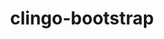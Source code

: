 ---
title: "clingo-bootstrap"
layout: cache
categories: [package, develop]
meta: {"versions": ["5.7.1", "spack"], "compilers": ["gcc@=13.2.0"], "oss": ["ubuntu24.04"], "platforms": ["linux"], "targets": ["x86_64_v3"], "stacks": ["bootstrap-x86_64-linux-gnu", "root"], "num_specs": 96, "num_specs_by_stack": {"bootstrap-x86_64-linux-gnu": 96, "root": 96}}
spec_details: [{"hash": "26p4djgryidka4d4jdvtnpgd4ughkucm", "compiler": "gcc@=13.2.0", "versions": ["5.7.1"], "os": "ubuntu24.04", "platform": "linux", "target": "x86_64_v3", "variants": ["build_system=cmake", "build_type=Release", "~docs", "generator=make", "+ipo", "+optimized", "patches=bc4a52e", "+python", "+static_libstdcpp"], "stacks": ["bootstrap-x86_64-linux-gnu", "root"], "size": "-", "tarball": "https://binaries.spack.io/develop/build_cache/linux-ubuntu24.04-x86_64_v3/gcc-13.2.0/clingo-bootstrap-5.7.1/linux-ubuntu24.04-x86_64_v3-gcc-13.2.0-clingo-bootstrap-5.7.1-26p4djgryidka4d4jdvtnpgd4ughkucm.spack"}, {"hash": "33nn3j56l7jq6l7eu4ffqxaxxw7iiy6u", "compiler": "gcc@=13.2.0", "versions": ["5.7.1"], "os": "ubuntu24.04", "platform": "linux", "target": "x86_64_v3", "variants": ["build_system=cmake", "build_type=Release", "~docs", "generator=make", "+ipo", "+optimized", "patches=bc4a52e", "+python", "+static_libstdcpp"], "stacks": ["bootstrap-x86_64-linux-gnu", "root"], "size": "-", "tarball": "https://binaries.spack.io/develop/build_cache/linux-ubuntu24.04-x86_64_v3/gcc-13.2.0/clingo-bootstrap-5.7.1/linux-ubuntu24.04-x86_64_v3-gcc-13.2.0-clingo-bootstrap-5.7.1-33nn3j56l7jq6l7eu4ffqxaxxw7iiy6u.spack"}, {"hash": "4z6zfidkjmcdagkgbj4g6ppf4lu7c54x", "compiler": "gcc@=13.2.0", "versions": ["5.7.1"], "os": "ubuntu24.04", "platform": "linux", "target": "x86_64_v3", "variants": ["build_system=cmake", "build_type=Release", "~docs", "generator=make", "+ipo", "+optimized", "patches=bc4a52e", "+python", "+static_libstdcpp"], "stacks": ["bootstrap-x86_64-linux-gnu", "root"], "size": "-", "tarball": "https://binaries.spack.io/develop/build_cache/linux-ubuntu24.04-x86_64_v3/gcc-13.2.0/clingo-bootstrap-5.7.1/linux-ubuntu24.04-x86_64_v3-gcc-13.2.0-clingo-bootstrap-5.7.1-4z6zfidkjmcdagkgbj4g6ppf4lu7c54x.spack"}, {"hash": "62uxzwlbg2e4lnfw7ro3kai6ioloso7g", "compiler": "gcc@=13.2.0", "versions": ["5.7.1"], "os": "ubuntu24.04", "platform": "linux", "target": "x86_64_v3", "variants": ["build_system=cmake", "build_type=Release", "~docs", "generator=make", "+ipo", "+optimized", "patches=bc4a52e", "+python", "+static_libstdcpp"], "stacks": ["bootstrap-x86_64-linux-gnu", "root"], "size": "-", "tarball": "https://binaries.spack.io/develop/build_cache/linux-ubuntu24.04-x86_64_v3/gcc-13.2.0/clingo-bootstrap-5.7.1/linux-ubuntu24.04-x86_64_v3-gcc-13.2.0-clingo-bootstrap-5.7.1-62uxzwlbg2e4lnfw7ro3kai6ioloso7g.spack"}, {"hash": "6cxm3bl6psml23ga7q25w2g33gasu5w5", "compiler": "gcc@=13.2.0", "versions": ["5.7.1"], "os": "ubuntu24.04", "platform": "linux", "target": "x86_64_v3", "variants": ["build_system=cmake", "build_type=Release", "~docs", "generator=make", "+ipo", "+optimized", "patches=bc4a52e", "+python", "+static_libstdcpp"], "stacks": ["bootstrap-x86_64-linux-gnu", "root"], "size": "-", "tarball": "https://binaries.spack.io/develop/build_cache/linux-ubuntu24.04-x86_64_v3/gcc-13.2.0/clingo-bootstrap-5.7.1/linux-ubuntu24.04-x86_64_v3-gcc-13.2.0-clingo-bootstrap-5.7.1-6cxm3bl6psml23ga7q25w2g33gasu5w5.spack"}, {"hash": "6v3sg3wopia5fsbrjp52utvegtqdwnsr", "compiler": "gcc@=13.2.0", "versions": ["5.7.1"], "os": "ubuntu24.04", "platform": "linux", "target": "x86_64_v3", "variants": ["build_system=cmake", "build_type=Release", "~docs", "generator=make", "+ipo", "+optimized", "patches=bc4a52e", "+python", "+static_libstdcpp"], "stacks": ["bootstrap-x86_64-linux-gnu", "root"], "size": "-", "tarball": "https://binaries.spack.io/develop/build_cache/linux-ubuntu24.04-x86_64_v3/gcc-13.2.0/clingo-bootstrap-5.7.1/linux-ubuntu24.04-x86_64_v3-gcc-13.2.0-clingo-bootstrap-5.7.1-6v3sg3wopia5fsbrjp52utvegtqdwnsr.spack"}, {"hash": "am4wbmuk4b3vlkqp6uqwqpkgsiiiqlc5", "compiler": "gcc@=13.2.0", "versions": ["5.7.1"], "os": "ubuntu24.04", "platform": "linux", "target": "x86_64_v3", "variants": ["build_system=cmake", "build_type=Release", "~docs", "generator=make", "+ipo", "+optimized", "patches=bc4a52e", "+python", "+static_libstdcpp"], "stacks": ["bootstrap-x86_64-linux-gnu", "root"], "size": "-", "tarball": "https://binaries.spack.io/develop/build_cache/linux-ubuntu24.04-x86_64_v3/gcc-13.2.0/clingo-bootstrap-5.7.1/linux-ubuntu24.04-x86_64_v3-gcc-13.2.0-clingo-bootstrap-5.7.1-am4wbmuk4b3vlkqp6uqwqpkgsiiiqlc5.spack"}, {"hash": "anpp2injwwuvnw364qyt6odrk66iwvec", "compiler": "gcc@=13.2.0", "versions": ["5.7.1"], "os": "ubuntu24.04", "platform": "linux", "target": "x86_64_v3", "variants": ["build_system=cmake", "build_type=Release", "~docs", "generator=make", "+ipo", "+optimized", "patches=bc4a52e", "+python", "+static_libstdcpp"], "stacks": ["bootstrap-x86_64-linux-gnu", "root"], "size": "-", "tarball": "https://binaries.spack.io/develop/build_cache/linux-ubuntu24.04-x86_64_v3/gcc-13.2.0/clingo-bootstrap-5.7.1/linux-ubuntu24.04-x86_64_v3-gcc-13.2.0-clingo-bootstrap-5.7.1-anpp2injwwuvnw364qyt6odrk66iwvec.spack"}, {"hash": "cpdfsrkuy2ecjdzsxbcmq6jzc4xpq2yt", "compiler": "gcc@=13.2.0", "versions": ["5.7.1"], "os": "ubuntu24.04", "platform": "linux", "target": "x86_64_v3", "variants": ["build_system=cmake", "build_type=Release", "~docs", "generator=make", "+ipo", "+optimized", "patches=bc4a52e", "+python", "+static_libstdcpp"], "stacks": ["bootstrap-x86_64-linux-gnu", "root"], "size": "-", "tarball": "https://binaries.spack.io/develop/build_cache/linux-ubuntu24.04-x86_64_v3/gcc-13.2.0/clingo-bootstrap-5.7.1/linux-ubuntu24.04-x86_64_v3-gcc-13.2.0-clingo-bootstrap-5.7.1-cpdfsrkuy2ecjdzsxbcmq6jzc4xpq2yt.spack"}, {"hash": "cq7wcf3ywyocbrjtxutleojm4klaisx3", "compiler": "gcc@=13.2.0", "versions": ["5.7.1"], "os": "ubuntu24.04", "platform": "linux", "target": "x86_64_v3", "variants": ["build_system=cmake", "build_type=Release", "~docs", "generator=make", "+ipo", "+optimized", "patches=bc4a52e", "+python", "+static_libstdcpp"], "stacks": ["bootstrap-x86_64-linux-gnu", "root"], "size": "-", "tarball": "https://binaries.spack.io/develop/build_cache/linux-ubuntu24.04-x86_64_v3/gcc-13.2.0/clingo-bootstrap-5.7.1/linux-ubuntu24.04-x86_64_v3-gcc-13.2.0-clingo-bootstrap-5.7.1-cq7wcf3ywyocbrjtxutleojm4klaisx3.spack"}, {"hash": "d5c5yfvn22r5xhx56k62dfr5hpon2ucs", "compiler": "gcc@=13.2.0", "versions": ["5.7.1"], "os": "ubuntu24.04", "platform": "linux", "target": "x86_64_v3", "variants": ["build_system=cmake", "build_type=Release", "~docs", "generator=make", "+ipo", "+optimized", "patches=bc4a52e", "+python", "+static_libstdcpp"], "stacks": ["bootstrap-x86_64-linux-gnu", "root"], "size": "-", "tarball": "https://binaries.spack.io/develop/build_cache/linux-ubuntu24.04-x86_64_v3/gcc-13.2.0/clingo-bootstrap-5.7.1/linux-ubuntu24.04-x86_64_v3-gcc-13.2.0-clingo-bootstrap-5.7.1-d5c5yfvn22r5xhx56k62dfr5hpon2ucs.spack"}, {"hash": "d6q4pjf4pzcd7oq56a6a7cthjnjul7s6", "compiler": "gcc@=13.2.0", "versions": ["5.7.1"], "os": "ubuntu24.04", "platform": "linux", "target": "x86_64_v3", "variants": ["build_system=cmake", "build_type=Release", "~docs", "generator=make", "+ipo", "+optimized", "patches=bc4a52e", "+python", "+static_libstdcpp"], "stacks": ["bootstrap-x86_64-linux-gnu", "root"], "size": "-", "tarball": "https://binaries.spack.io/develop/build_cache/linux-ubuntu24.04-x86_64_v3/gcc-13.2.0/clingo-bootstrap-5.7.1/linux-ubuntu24.04-x86_64_v3-gcc-13.2.0-clingo-bootstrap-5.7.1-d6q4pjf4pzcd7oq56a6a7cthjnjul7s6.spack"}, {"hash": "dnzt6ztsebwmwwfu6gt46k5ofybtl75d", "compiler": "gcc@=13.2.0", "versions": ["5.7.1"], "os": "ubuntu24.04", "platform": "linux", "target": "x86_64_v3", "variants": ["build_system=cmake", "build_type=Release", "~docs", "generator=make", "+ipo", "+optimized", "patches=bc4a52e", "+python", "+static_libstdcpp"], "stacks": ["bootstrap-x86_64-linux-gnu", "root"], "size": "-", "tarball": "https://binaries.spack.io/develop/build_cache/linux-ubuntu24.04-x86_64_v3/gcc-13.2.0/clingo-bootstrap-5.7.1/linux-ubuntu24.04-x86_64_v3-gcc-13.2.0-clingo-bootstrap-5.7.1-dnzt6ztsebwmwwfu6gt46k5ofybtl75d.spack"}, {"hash": "duxsniz73lqma3rkcemlh7m4vactqicb", "compiler": "gcc@=13.2.0", "versions": ["5.7.1"], "os": "ubuntu24.04", "platform": "linux", "target": "x86_64_v3", "variants": ["build_system=cmake", "build_type=Release", "~docs", "generator=make", "+ipo", "+optimized", "patches=bc4a52e", "+python", "+static_libstdcpp"], "stacks": ["bootstrap-x86_64-linux-gnu", "root"], "size": "-", "tarball": "https://binaries.spack.io/develop/build_cache/linux-ubuntu24.04-x86_64_v3/gcc-13.2.0/clingo-bootstrap-5.7.1/linux-ubuntu24.04-x86_64_v3-gcc-13.2.0-clingo-bootstrap-5.7.1-duxsniz73lqma3rkcemlh7m4vactqicb.spack"}, {"hash": "eih67bgkcdz6pqwo7w2dob2j37pvwacr", "compiler": "gcc@=13.2.0", "versions": ["5.7.1"], "os": "ubuntu24.04", "platform": "linux", "target": "x86_64_v3", "variants": ["build_system=cmake", "build_type=Release", "~docs", "generator=make", "+ipo", "+optimized", "patches=bc4a52e", "+python", "+static_libstdcpp"], "stacks": ["bootstrap-x86_64-linux-gnu", "root"], "size": "-", "tarball": "https://binaries.spack.io/develop/build_cache/linux-ubuntu24.04-x86_64_v3/gcc-13.2.0/clingo-bootstrap-5.7.1/linux-ubuntu24.04-x86_64_v3-gcc-13.2.0-clingo-bootstrap-5.7.1-eih67bgkcdz6pqwo7w2dob2j37pvwacr.spack"}, {"hash": "emjb5vhfh2thgivyni6hkt3cfmv7me2z", "compiler": "gcc@=13.2.0", "versions": ["5.7.1"], "os": "ubuntu24.04", "platform": "linux", "target": "x86_64_v3", "variants": ["build_system=cmake", "build_type=Release", "~docs", "generator=make", "+ipo", "+optimized", "patches=bc4a52e", "+python", "+static_libstdcpp"], "stacks": ["bootstrap-x86_64-linux-gnu", "root"], "size": "-", "tarball": "https://binaries.spack.io/develop/build_cache/linux-ubuntu24.04-x86_64_v3/gcc-13.2.0/clingo-bootstrap-5.7.1/linux-ubuntu24.04-x86_64_v3-gcc-13.2.0-clingo-bootstrap-5.7.1-emjb5vhfh2thgivyni6hkt3cfmv7me2z.spack"}, {"hash": "erq7cwzphacgevbcufttkszdef2unquh", "compiler": "gcc@=13.2.0", "versions": ["5.7.1"], "os": "ubuntu24.04", "platform": "linux", "target": "x86_64_v3", "variants": ["build_system=cmake", "build_type=Release", "~docs", "generator=make", "+ipo", "+optimized", "patches=bc4a52e", "+python", "+static_libstdcpp"], "stacks": ["bootstrap-x86_64-linux-gnu", "root"], "size": "-", "tarball": "https://binaries.spack.io/develop/build_cache/linux-ubuntu24.04-x86_64_v3/gcc-13.2.0/clingo-bootstrap-5.7.1/linux-ubuntu24.04-x86_64_v3-gcc-13.2.0-clingo-bootstrap-5.7.1-erq7cwzphacgevbcufttkszdef2unquh.spack"}, {"hash": "ezvznpsaj7j5c5exb3ndte3iikmsd4en", "compiler": "gcc@=13.2.0", "versions": ["5.7.1"], "os": "ubuntu24.04", "platform": "linux", "target": "x86_64_v3", "variants": ["build_system=cmake", "build_type=Release", "~docs", "generator=make", "+ipo", "+optimized", "patches=bc4a52e", "+python", "+static_libstdcpp"], "stacks": ["bootstrap-x86_64-linux-gnu", "root"], "size": "-", "tarball": "https://binaries.spack.io/develop/build_cache/linux-ubuntu24.04-x86_64_v3/gcc-13.2.0/clingo-bootstrap-5.7.1/linux-ubuntu24.04-x86_64_v3-gcc-13.2.0-clingo-bootstrap-5.7.1-ezvznpsaj7j5c5exb3ndte3iikmsd4en.spack"}, {"hash": "ftcuix3cp2e3dsghtdsor2xmexfpvf4g", "compiler": "gcc@=13.2.0", "versions": ["5.7.1"], "os": "ubuntu24.04", "platform": "linux", "target": "x86_64_v3", "variants": ["build_system=cmake", "build_type=Release", "~docs", "generator=make", "+ipo", "+optimized", "patches=bc4a52e", "+python", "+static_libstdcpp"], "stacks": ["bootstrap-x86_64-linux-gnu", "root"], "size": "-", "tarball": "https://binaries.spack.io/develop/build_cache/linux-ubuntu24.04-x86_64_v3/gcc-13.2.0/clingo-bootstrap-5.7.1/linux-ubuntu24.04-x86_64_v3-gcc-13.2.0-clingo-bootstrap-5.7.1-ftcuix3cp2e3dsghtdsor2xmexfpvf4g.spack"}, {"hash": "gpywkmrhcm42um6xd5qrueuupwhfdi3b", "compiler": "gcc@=13.2.0", "versions": ["5.7.1"], "os": "ubuntu24.04", "platform": "linux", "target": "x86_64_v3", "variants": ["build_system=cmake", "build_type=Release", "~docs", "generator=make", "+ipo", "+optimized", "patches=bc4a52e", "+python", "+static_libstdcpp"], "stacks": ["bootstrap-x86_64-linux-gnu", "root"], "size": "-", "tarball": "https://binaries.spack.io/develop/build_cache/linux-ubuntu24.04-x86_64_v3/gcc-13.2.0/clingo-bootstrap-5.7.1/linux-ubuntu24.04-x86_64_v3-gcc-13.2.0-clingo-bootstrap-5.7.1-gpywkmrhcm42um6xd5qrueuupwhfdi3b.spack"}, {"hash": "gryiebmo5zgf4dx2txbscztps2kqxa2p", "compiler": "gcc@=13.2.0", "versions": ["5.7.1"], "os": "ubuntu24.04", "platform": "linux", "target": "x86_64_v3", "variants": ["build_system=cmake", "build_type=Release", "~docs", "generator=make", "+ipo", "+optimized", "patches=bc4a52e", "+python", "+static_libstdcpp"], "stacks": ["bootstrap-x86_64-linux-gnu", "root"], "size": "-", "tarball": "https://binaries.spack.io/develop/build_cache/linux-ubuntu24.04-x86_64_v3/gcc-13.2.0/clingo-bootstrap-5.7.1/linux-ubuntu24.04-x86_64_v3-gcc-13.2.0-clingo-bootstrap-5.7.1-gryiebmo5zgf4dx2txbscztps2kqxa2p.spack"}, {"hash": "hdkfotcih7jj3wyqvf34a5sm6that5yf", "compiler": "gcc@=13.2.0", "versions": ["5.7.1"], "os": "ubuntu24.04", "platform": "linux", "target": "x86_64_v3", "variants": ["build_system=cmake", "build_type=Release", "~docs", "generator=make", "+ipo", "+optimized", "patches=bc4a52e", "+python", "+static_libstdcpp"], "stacks": ["bootstrap-x86_64-linux-gnu", "root"], "size": "-", "tarball": "https://binaries.spack.io/develop/build_cache/linux-ubuntu24.04-x86_64_v3/gcc-13.2.0/clingo-bootstrap-5.7.1/linux-ubuntu24.04-x86_64_v3-gcc-13.2.0-clingo-bootstrap-5.7.1-hdkfotcih7jj3wyqvf34a5sm6that5yf.spack"}, {"hash": "hjjehnndliy4gmujdztgshpyjv4chutb", "compiler": "gcc@=13.2.0", "versions": ["5.7.1"], "os": "ubuntu24.04", "platform": "linux", "target": "x86_64_v3", "variants": ["build_system=cmake", "build_type=Release", "~docs", "generator=make", "+ipo", "+optimized", "patches=bc4a52e", "+python", "+static_libstdcpp"], "stacks": ["bootstrap-x86_64-linux-gnu", "root"], "size": "-", "tarball": "https://binaries.spack.io/develop/build_cache/linux-ubuntu24.04-x86_64_v3/gcc-13.2.0/clingo-bootstrap-5.7.1/linux-ubuntu24.04-x86_64_v3-gcc-13.2.0-clingo-bootstrap-5.7.1-hjjehnndliy4gmujdztgshpyjv4chutb.spack"}, {"hash": "hsn766yz4a2vcgi2mvzviyhly7d4wr3w", "compiler": "gcc@=13.2.0", "versions": ["5.7.1"], "os": "ubuntu24.04", "platform": "linux", "target": "x86_64_v3", "variants": ["build_system=cmake", "build_type=Release", "~docs", "generator=make", "+ipo", "+optimized", "patches=bc4a52e", "+python", "+static_libstdcpp"], "stacks": ["bootstrap-x86_64-linux-gnu", "root"], "size": "-", "tarball": "https://binaries.spack.io/develop/build_cache/linux-ubuntu24.04-x86_64_v3/gcc-13.2.0/clingo-bootstrap-5.7.1/linux-ubuntu24.04-x86_64_v3-gcc-13.2.0-clingo-bootstrap-5.7.1-hsn766yz4a2vcgi2mvzviyhly7d4wr3w.spack"}, {"hash": "icu27sk5ygiq5va7lahlwrzxtro4utqg", "compiler": "gcc@=13.2.0", "versions": ["5.7.1"], "os": "ubuntu24.04", "platform": "linux", "target": "x86_64_v3", "variants": ["build_system=cmake", "build_type=Release", "~docs", "generator=make", "+ipo", "+optimized", "patches=bc4a52e", "+python", "+static_libstdcpp"], "stacks": ["bootstrap-x86_64-linux-gnu", "root"], "size": "-", "tarball": "https://binaries.spack.io/develop/build_cache/linux-ubuntu24.04-x86_64_v3/gcc-13.2.0/clingo-bootstrap-5.7.1/linux-ubuntu24.04-x86_64_v3-gcc-13.2.0-clingo-bootstrap-5.7.1-icu27sk5ygiq5va7lahlwrzxtro4utqg.spack"}, {"hash": "kpz4sfmxqzv4xhf2bsr3xptz76jzwkgt", "compiler": "gcc@=13.2.0", "versions": ["5.7.1"], "os": "ubuntu24.04", "platform": "linux", "target": "x86_64_v3", "variants": ["build_system=cmake", "build_type=Release", "~docs", "generator=make", "+ipo", "+optimized", "patches=bc4a52e", "+python", "+static_libstdcpp"], "stacks": ["bootstrap-x86_64-linux-gnu", "root"], "size": "-", "tarball": "https://binaries.spack.io/develop/build_cache/linux-ubuntu24.04-x86_64_v3/gcc-13.2.0/clingo-bootstrap-5.7.1/linux-ubuntu24.04-x86_64_v3-gcc-13.2.0-clingo-bootstrap-5.7.1-kpz4sfmxqzv4xhf2bsr3xptz76jzwkgt.spack"}, {"hash": "lfb76qbr4kjx2xgmdlqxllaulfwntu77", "compiler": "gcc@=13.2.0", "versions": ["5.7.1"], "os": "ubuntu24.04", "platform": "linux", "target": "x86_64_v3", "variants": ["build_system=cmake", "build_type=Release", "~docs", "generator=make", "+ipo", "+optimized", "patches=bc4a52e", "+python", "+static_libstdcpp"], "stacks": ["bootstrap-x86_64-linux-gnu", "root"], "size": "-", "tarball": "https://binaries.spack.io/develop/build_cache/linux-ubuntu24.04-x86_64_v3/gcc-13.2.0/clingo-bootstrap-5.7.1/linux-ubuntu24.04-x86_64_v3-gcc-13.2.0-clingo-bootstrap-5.7.1-lfb76qbr4kjx2xgmdlqxllaulfwntu77.spack"}, {"hash": "lw6yhtm2am7vb72rdpk7m3qtn7dwnxtg", "compiler": "gcc@=13.2.0", "versions": ["5.7.1"], "os": "ubuntu24.04", "platform": "linux", "target": "x86_64_v3", "variants": ["build_system=cmake", "build_type=Release", "~docs", "generator=make", "+ipo", "+optimized", "patches=bc4a52e", "+python", "+static_libstdcpp"], "stacks": ["bootstrap-x86_64-linux-gnu", "root"], "size": "-", "tarball": "https://binaries.spack.io/develop/build_cache/linux-ubuntu24.04-x86_64_v3/gcc-13.2.0/clingo-bootstrap-5.7.1/linux-ubuntu24.04-x86_64_v3-gcc-13.2.0-clingo-bootstrap-5.7.1-lw6yhtm2am7vb72rdpk7m3qtn7dwnxtg.spack"}, {"hash": "m5hao4oe6ivgunldnn5io5csfifp5kai", "compiler": "gcc@=13.2.0", "versions": ["5.7.1"], "os": "ubuntu24.04", "platform": "linux", "target": "x86_64_v3", "variants": ["build_system=cmake", "build_type=Release", "~docs", "generator=make", "+ipo", "+optimized", "patches=bc4a52e", "+python", "+static_libstdcpp"], "stacks": ["bootstrap-x86_64-linux-gnu", "root"], "size": "-", "tarball": "https://binaries.spack.io/develop/build_cache/linux-ubuntu24.04-x86_64_v3/gcc-13.2.0/clingo-bootstrap-5.7.1/linux-ubuntu24.04-x86_64_v3-gcc-13.2.0-clingo-bootstrap-5.7.1-m5hao4oe6ivgunldnn5io5csfifp5kai.spack"}, {"hash": "mnj3qh23535zqlp5tm6lym3cuxe5kzxz", "compiler": "gcc@=13.2.0", "versions": ["5.7.1"], "os": "ubuntu24.04", "platform": "linux", "target": "x86_64_v3", "variants": ["build_system=cmake", "build_type=Release", "~docs", "generator=make", "+ipo", "+optimized", "patches=bc4a52e", "+python", "+static_libstdcpp"], "stacks": ["bootstrap-x86_64-linux-gnu", "root"], "size": "-", "tarball": "https://binaries.spack.io/develop/build_cache/linux-ubuntu24.04-x86_64_v3/gcc-13.2.0/clingo-bootstrap-5.7.1/linux-ubuntu24.04-x86_64_v3-gcc-13.2.0-clingo-bootstrap-5.7.1-mnj3qh23535zqlp5tm6lym3cuxe5kzxz.spack"}, {"hash": "ndythxctnmo7rhz2divl3l7qgrdd7k7f", "compiler": "gcc@=13.2.0", "versions": ["5.7.1"], "os": "ubuntu24.04", "platform": "linux", "target": "x86_64_v3", "variants": ["build_system=cmake", "build_type=Release", "~docs", "generator=make", "+ipo", "+optimized", "patches=bc4a52e", "+python", "+static_libstdcpp"], "stacks": ["bootstrap-x86_64-linux-gnu", "root"], "size": "-", "tarball": "https://binaries.spack.io/develop/build_cache/linux-ubuntu24.04-x86_64_v3/gcc-13.2.0/clingo-bootstrap-5.7.1/linux-ubuntu24.04-x86_64_v3-gcc-13.2.0-clingo-bootstrap-5.7.1-ndythxctnmo7rhz2divl3l7qgrdd7k7f.spack"}, {"hash": "nw7vlhcvbayge7w3l2eiiw2rkx7hsso7", "compiler": "gcc@=13.2.0", "versions": ["5.7.1"], "os": "ubuntu24.04", "platform": "linux", "target": "x86_64_v3", "variants": ["build_system=cmake", "build_type=Release", "~docs", "generator=make", "+ipo", "+optimized", "patches=bc4a52e", "+python", "+static_libstdcpp"], "stacks": ["bootstrap-x86_64-linux-gnu", "root"], "size": "-", "tarball": "https://binaries.spack.io/develop/build_cache/linux-ubuntu24.04-x86_64_v3/gcc-13.2.0/clingo-bootstrap-5.7.1/linux-ubuntu24.04-x86_64_v3-gcc-13.2.0-clingo-bootstrap-5.7.1-nw7vlhcvbayge7w3l2eiiw2rkx7hsso7.spack"}, {"hash": "qyurfnyqgvs76gt7fh5gathed4cq4kks", "compiler": "gcc@=13.2.0", "versions": ["5.7.1"], "os": "ubuntu24.04", "platform": "linux", "target": "x86_64_v3", "variants": ["build_system=cmake", "build_type=Release", "~docs", "generator=make", "+ipo", "+optimized", "patches=bc4a52e", "+python", "+static_libstdcpp"], "stacks": ["bootstrap-x86_64-linux-gnu", "root"], "size": "-", "tarball": "https://binaries.spack.io/develop/build_cache/linux-ubuntu24.04-x86_64_v3/gcc-13.2.0/clingo-bootstrap-5.7.1/linux-ubuntu24.04-x86_64_v3-gcc-13.2.0-clingo-bootstrap-5.7.1-qyurfnyqgvs76gt7fh5gathed4cq4kks.spack"}, {"hash": "rgkcx4h5qhjfjpzl5khnbd7w2szkbhz5", "compiler": "gcc@=13.2.0", "versions": ["5.7.1"], "os": "ubuntu24.04", "platform": "linux", "target": "x86_64_v3", "variants": ["build_system=cmake", "build_type=Release", "~docs", "generator=make", "+ipo", "+optimized", "patches=bc4a52e", "+python", "+static_libstdcpp"], "stacks": ["bootstrap-x86_64-linux-gnu", "root"], "size": "-", "tarball": "https://binaries.spack.io/develop/build_cache/linux-ubuntu24.04-x86_64_v3/gcc-13.2.0/clingo-bootstrap-5.7.1/linux-ubuntu24.04-x86_64_v3-gcc-13.2.0-clingo-bootstrap-5.7.1-rgkcx4h5qhjfjpzl5khnbd7w2szkbhz5.spack"}, {"hash": "richdrnmpjbksi4g3aljojxldvrxooei", "compiler": "gcc@=13.2.0", "versions": ["5.7.1"], "os": "ubuntu24.04", "platform": "linux", "target": "x86_64_v3", "variants": ["build_system=cmake", "build_type=Release", "~docs", "generator=make", "+ipo", "+optimized", "patches=bc4a52e", "+python", "+static_libstdcpp"], "stacks": ["bootstrap-x86_64-linux-gnu", "root"], "size": "-", "tarball": "https://binaries.spack.io/develop/build_cache/linux-ubuntu24.04-x86_64_v3/gcc-13.2.0/clingo-bootstrap-5.7.1/linux-ubuntu24.04-x86_64_v3-gcc-13.2.0-clingo-bootstrap-5.7.1-richdrnmpjbksi4g3aljojxldvrxooei.spack"}, {"hash": "ro5h4f3mltvx4da6fzegpfhsszsgnaeo", "compiler": "gcc@=13.2.0", "versions": ["5.7.1"], "os": "ubuntu24.04", "platform": "linux", "target": "x86_64_v3", "variants": ["build_system=cmake", "build_type=Release", "~docs", "generator=make", "+ipo", "+optimized", "patches=bc4a52e", "+python", "+static_libstdcpp"], "stacks": ["bootstrap-x86_64-linux-gnu", "root"], "size": "-", "tarball": "https://binaries.spack.io/develop/build_cache/linux-ubuntu24.04-x86_64_v3/gcc-13.2.0/clingo-bootstrap-5.7.1/linux-ubuntu24.04-x86_64_v3-gcc-13.2.0-clingo-bootstrap-5.7.1-ro5h4f3mltvx4da6fzegpfhsszsgnaeo.spack"}, {"hash": "roxhoarw2szzmmr2264knxldx6ecrthx", "compiler": "gcc@=13.2.0", "versions": ["5.7.1"], "os": "ubuntu24.04", "platform": "linux", "target": "x86_64_v3", "variants": ["build_system=cmake", "build_type=Release", "~docs", "generator=make", "+ipo", "+optimized", "patches=bc4a52e", "+python", "+static_libstdcpp"], "stacks": ["bootstrap-x86_64-linux-gnu", "root"], "size": "-", "tarball": "https://binaries.spack.io/develop/build_cache/linux-ubuntu24.04-x86_64_v3/gcc-13.2.0/clingo-bootstrap-5.7.1/linux-ubuntu24.04-x86_64_v3-gcc-13.2.0-clingo-bootstrap-5.7.1-roxhoarw2szzmmr2264knxldx6ecrthx.spack"}, {"hash": "t3iuouz3fdc32ubcezp3gb773ffc3thk", "compiler": "gcc@=13.2.0", "versions": ["5.7.1"], "os": "ubuntu24.04", "platform": "linux", "target": "x86_64_v3", "variants": ["build_system=cmake", "build_type=Release", "~docs", "generator=make", "+ipo", "+optimized", "patches=bc4a52e", "+python", "+static_libstdcpp"], "stacks": ["bootstrap-x86_64-linux-gnu", "root"], "size": "-", "tarball": "https://binaries.spack.io/develop/build_cache/linux-ubuntu24.04-x86_64_v3/gcc-13.2.0/clingo-bootstrap-5.7.1/linux-ubuntu24.04-x86_64_v3-gcc-13.2.0-clingo-bootstrap-5.7.1-t3iuouz3fdc32ubcezp3gb773ffc3thk.spack"}, {"hash": "thje25zwqeex3jrzjxdmd37dmnypq7rf", "compiler": "gcc@=13.2.0", "versions": ["5.7.1"], "os": "ubuntu24.04", "platform": "linux", "target": "x86_64_v3", "variants": ["build_system=cmake", "build_type=Release", "~docs", "generator=make", "+ipo", "+optimized", "patches=bc4a52e", "+python", "+static_libstdcpp"], "stacks": ["bootstrap-x86_64-linux-gnu", "root"], "size": "-", "tarball": "https://binaries.spack.io/develop/build_cache/linux-ubuntu24.04-x86_64_v3/gcc-13.2.0/clingo-bootstrap-5.7.1/linux-ubuntu24.04-x86_64_v3-gcc-13.2.0-clingo-bootstrap-5.7.1-thje25zwqeex3jrzjxdmd37dmnypq7rf.spack"}, {"hash": "torrprjby3wnadfodylmqgdbzo3nnh2h", "compiler": "gcc@=13.2.0", "versions": ["5.7.1"], "os": "ubuntu24.04", "platform": "linux", "target": "x86_64_v3", "variants": ["build_system=cmake", "build_type=Release", "~docs", "generator=make", "+ipo", "+optimized", "patches=bc4a52e", "+python", "+static_libstdcpp"], "stacks": ["bootstrap-x86_64-linux-gnu", "root"], "size": "-", "tarball": "https://binaries.spack.io/develop/build_cache/linux-ubuntu24.04-x86_64_v3/gcc-13.2.0/clingo-bootstrap-5.7.1/linux-ubuntu24.04-x86_64_v3-gcc-13.2.0-clingo-bootstrap-5.7.1-torrprjby3wnadfodylmqgdbzo3nnh2h.spack"}, {"hash": "uwbhhkqog6wmcclpcfvuseacskadko57", "compiler": "gcc@=13.2.0", "versions": ["5.7.1"], "os": "ubuntu24.04", "platform": "linux", "target": "x86_64_v3", "variants": ["build_system=cmake", "build_type=Release", "~docs", "generator=make", "+ipo", "+optimized", "patches=bc4a52e", "+python", "+static_libstdcpp"], "stacks": ["bootstrap-x86_64-linux-gnu", "root"], "size": "-", "tarball": "https://binaries.spack.io/develop/build_cache/linux-ubuntu24.04-x86_64_v3/gcc-13.2.0/clingo-bootstrap-5.7.1/linux-ubuntu24.04-x86_64_v3-gcc-13.2.0-clingo-bootstrap-5.7.1-uwbhhkqog6wmcclpcfvuseacskadko57.spack"}, {"hash": "uzd222l6mncshzfw6viohhcccsoxmu2a", "compiler": "gcc@=13.2.0", "versions": ["5.7.1"], "os": "ubuntu24.04", "platform": "linux", "target": "x86_64_v3", "variants": ["build_system=cmake", "build_type=Release", "~docs", "generator=make", "+ipo", "+optimized", "patches=bc4a52e", "+python", "+static_libstdcpp"], "stacks": ["bootstrap-x86_64-linux-gnu", "root"], "size": "-", "tarball": "https://binaries.spack.io/develop/build_cache/linux-ubuntu24.04-x86_64_v3/gcc-13.2.0/clingo-bootstrap-5.7.1/linux-ubuntu24.04-x86_64_v3-gcc-13.2.0-clingo-bootstrap-5.7.1-uzd222l6mncshzfw6viohhcccsoxmu2a.spack"}, {"hash": "vqwpekulcu32lf45mu4dxxrqpyudqxff", "compiler": "gcc@=13.2.0", "versions": ["5.7.1"], "os": "ubuntu24.04", "platform": "linux", "target": "x86_64_v3", "variants": ["build_system=cmake", "build_type=Release", "~docs", "generator=make", "+ipo", "+optimized", "patches=bc4a52e", "+python", "+static_libstdcpp"], "stacks": ["bootstrap-x86_64-linux-gnu", "root"], "size": "-", "tarball": "https://binaries.spack.io/develop/build_cache/linux-ubuntu24.04-x86_64_v3/gcc-13.2.0/clingo-bootstrap-5.7.1/linux-ubuntu24.04-x86_64_v3-gcc-13.2.0-clingo-bootstrap-5.7.1-vqwpekulcu32lf45mu4dxxrqpyudqxff.spack"}, {"hash": "wf5cbadkfpn6vo4yyezh6fp6g3s4wbp7", "compiler": "gcc@=13.2.0", "versions": ["5.7.1"], "os": "ubuntu24.04", "platform": "linux", "target": "x86_64_v3", "variants": ["build_system=cmake", "build_type=Release", "~docs", "generator=make", "+ipo", "+optimized", "patches=bc4a52e", "+python", "+static_libstdcpp"], "stacks": ["bootstrap-x86_64-linux-gnu", "root"], "size": "-", "tarball": "https://binaries.spack.io/develop/build_cache/linux-ubuntu24.04-x86_64_v3/gcc-13.2.0/clingo-bootstrap-5.7.1/linux-ubuntu24.04-x86_64_v3-gcc-13.2.0-clingo-bootstrap-5.7.1-wf5cbadkfpn6vo4yyezh6fp6g3s4wbp7.spack"}, {"hash": "xj35mfooiackjwpm3qrxmqywbu6pnmzs", "compiler": "gcc@=13.2.0", "versions": ["5.7.1"], "os": "ubuntu24.04", "platform": "linux", "target": "x86_64_v3", "variants": ["build_system=cmake", "build_type=Release", "~docs", "generator=make", "+ipo", "+optimized", "patches=bc4a52e", "+python", "+static_libstdcpp"], "stacks": ["bootstrap-x86_64-linux-gnu", "root"], "size": "-", "tarball": "https://binaries.spack.io/develop/build_cache/linux-ubuntu24.04-x86_64_v3/gcc-13.2.0/clingo-bootstrap-5.7.1/linux-ubuntu24.04-x86_64_v3-gcc-13.2.0-clingo-bootstrap-5.7.1-xj35mfooiackjwpm3qrxmqywbu6pnmzs.spack"}, {"hash": "xvozlej4kpwnfdlptryoq3t2wvb3yoaz", "compiler": "gcc@=13.2.0", "versions": ["5.7.1"], "os": "ubuntu24.04", "platform": "linux", "target": "x86_64_v3", "variants": ["build_system=cmake", "build_type=Release", "~docs", "generator=make", "+ipo", "+optimized", "patches=bc4a52e", "+python", "+static_libstdcpp"], "stacks": ["bootstrap-x86_64-linux-gnu", "root"], "size": "-", "tarball": "https://binaries.spack.io/develop/build_cache/linux-ubuntu24.04-x86_64_v3/gcc-13.2.0/clingo-bootstrap-5.7.1/linux-ubuntu24.04-x86_64_v3-gcc-13.2.0-clingo-bootstrap-5.7.1-xvozlej4kpwnfdlptryoq3t2wvb3yoaz.spack"}, {"hash": "ykvynd6l74ppeapifzgzblq3qkxretrc", "compiler": "gcc@=13.2.0", "versions": ["5.7.1"], "os": "ubuntu24.04", "platform": "linux", "target": "x86_64_v3", "variants": ["build_system=cmake", "build_type=Release", "~docs", "generator=make", "+ipo", "+optimized", "patches=bc4a52e", "+python", "+static_libstdcpp"], "stacks": ["bootstrap-x86_64-linux-gnu", "root"], "size": "-", "tarball": "https://binaries.spack.io/develop/build_cache/linux-ubuntu24.04-x86_64_v3/gcc-13.2.0/clingo-bootstrap-5.7.1/linux-ubuntu24.04-x86_64_v3-gcc-13.2.0-clingo-bootstrap-5.7.1-ykvynd6l74ppeapifzgzblq3qkxretrc.spack"}, {"hash": "zvllhczuqsxyjom3xwx2tddzh36liowq", "compiler": "gcc@=13.2.0", "versions": ["5.7.1"], "os": "ubuntu24.04", "platform": "linux", "target": "x86_64_v3", "variants": ["build_system=cmake", "build_type=Release", "~docs", "generator=make", "+ipo", "+optimized", "patches=bc4a52e", "+python", "+static_libstdcpp"], "stacks": ["bootstrap-x86_64-linux-gnu", "root"], "size": "-", "tarball": "https://binaries.spack.io/develop/build_cache/linux-ubuntu24.04-x86_64_v3/gcc-13.2.0/clingo-bootstrap-5.7.1/linux-ubuntu24.04-x86_64_v3-gcc-13.2.0-clingo-bootstrap-5.7.1-zvllhczuqsxyjom3xwx2tddzh36liowq.spack"}, {"hash": "2yp3yisgfsrkhjsxxf4nw4t6kjdoqw5n", "compiler": "gcc@=13.2.0", "versions": ["spack"], "os": "ubuntu24.04", "platform": "linux", "target": "x86_64_v3", "variants": ["build_system=cmake", "build_type=Release", "~docs", "generator=make", "+ipo", "+optimized", "patches=bebb819,ec99431", "+python", "+static_libstdcpp"], "stacks": ["bootstrap-x86_64-linux-gnu", "root"], "size": "-", "tarball": "https://binaries.spack.io/develop/build_cache/linux-ubuntu24.04-x86_64_v3/gcc-13.2.0/clingo-bootstrap-spack/linux-ubuntu24.04-x86_64_v3-gcc-13.2.0-clingo-bootstrap-spack-2yp3yisgfsrkhjsxxf4nw4t6kjdoqw5n.spack"}, {"hash": "33hhvczh64pbvh6l542k3devj6p25ubz", "compiler": "gcc@=13.2.0", "versions": ["spack"], "os": "ubuntu24.04", "platform": "linux", "target": "x86_64_v3", "variants": ["build_system=cmake", "build_type=Release", "~docs", "generator=make", "+ipo", "+optimized", "patches=bebb819,ec99431", "+python", "+static_libstdcpp"], "stacks": ["bootstrap-x86_64-linux-gnu", "root"], "size": "-", "tarball": "https://binaries.spack.io/develop/build_cache/linux-ubuntu24.04-x86_64_v3/gcc-13.2.0/clingo-bootstrap-spack/linux-ubuntu24.04-x86_64_v3-gcc-13.2.0-clingo-bootstrap-spack-33hhvczh64pbvh6l542k3devj6p25ubz.spack"}, {"hash": "3frvrpglfn6xiopeccn76ve5aklbetbi", "compiler": "gcc@=13.2.0", "versions": ["spack"], "os": "ubuntu24.04", "platform": "linux", "target": "x86_64_v3", "variants": ["build_system=cmake", "build_type=Release", "~docs", "generator=make", "+ipo", "+optimized", "patches=bebb819,ec99431", "+python", "+static_libstdcpp"], "stacks": ["bootstrap-x86_64-linux-gnu", "root"], "size": "-", "tarball": "https://binaries.spack.io/develop/build_cache/linux-ubuntu24.04-x86_64_v3/gcc-13.2.0/clingo-bootstrap-spack/linux-ubuntu24.04-x86_64_v3-gcc-13.2.0-clingo-bootstrap-spack-3frvrpglfn6xiopeccn76ve5aklbetbi.spack"}, {"hash": "4ixrgiz4cqjim2pjkgr7aiseyqmmkh4p", "compiler": "gcc@=13.2.0", "versions": ["spack"], "os": "ubuntu24.04", "platform": "linux", "target": "x86_64_v3", "variants": ["build_system=cmake", "build_type=Release", "~docs", "generator=make", "+ipo", "+optimized", "patches=bebb819,ec99431", "+python", "+static_libstdcpp"], "stacks": ["bootstrap-x86_64-linux-gnu", "root"], "size": "-", "tarball": "https://binaries.spack.io/develop/build_cache/linux-ubuntu24.04-x86_64_v3/gcc-13.2.0/clingo-bootstrap-spack/linux-ubuntu24.04-x86_64_v3-gcc-13.2.0-clingo-bootstrap-spack-4ixrgiz4cqjim2pjkgr7aiseyqmmkh4p.spack"}, {"hash": "55baq4eqsu5llqqrdr3un6t76vnlam6f", "compiler": "gcc@=13.2.0", "versions": ["spack"], "os": "ubuntu24.04", "platform": "linux", "target": "x86_64_v3", "variants": ["build_system=cmake", "build_type=Release", "~docs", "generator=make", "+ipo", "+optimized", "patches=bebb819,ec99431", "+python", "+static_libstdcpp"], "stacks": ["bootstrap-x86_64-linux-gnu", "root"], "size": "-", "tarball": "https://binaries.spack.io/develop/build_cache/linux-ubuntu24.04-x86_64_v3/gcc-13.2.0/clingo-bootstrap-spack/linux-ubuntu24.04-x86_64_v3-gcc-13.2.0-clingo-bootstrap-spack-55baq4eqsu5llqqrdr3un6t76vnlam6f.spack"}, {"hash": "5m67dtcpshfo5sdhknvgfh2kqbwl2pai", "compiler": "gcc@=13.2.0", "versions": ["spack"], "os": "ubuntu24.04", "platform": "linux", "target": "x86_64_v3", "variants": ["build_system=cmake", "build_type=Release", "~docs", "generator=make", "+ipo", "+optimized", "patches=bebb819,ec99431", "+python", "+static_libstdcpp"], "stacks": ["bootstrap-x86_64-linux-gnu", "root"], "size": "-", "tarball": "https://binaries.spack.io/develop/build_cache/linux-ubuntu24.04-x86_64_v3/gcc-13.2.0/clingo-bootstrap-spack/linux-ubuntu24.04-x86_64_v3-gcc-13.2.0-clingo-bootstrap-spack-5m67dtcpshfo5sdhknvgfh2kqbwl2pai.spack"}, {"hash": "64b7s7amcqkimiooyha4z4vnkywycfcn", "compiler": "gcc@=13.2.0", "versions": ["spack"], "os": "ubuntu24.04", "platform": "linux", "target": "x86_64_v3", "variants": ["build_system=cmake", "build_type=Release", "~docs", "generator=make", "+ipo", "+optimized", "patches=bebb819,ec99431", "+python", "+static_libstdcpp"], "stacks": ["bootstrap-x86_64-linux-gnu", "root"], "size": "-", "tarball": "https://binaries.spack.io/develop/build_cache/linux-ubuntu24.04-x86_64_v3/gcc-13.2.0/clingo-bootstrap-spack/linux-ubuntu24.04-x86_64_v3-gcc-13.2.0-clingo-bootstrap-spack-64b7s7amcqkimiooyha4z4vnkywycfcn.spack"}, {"hash": "6cor6klwhvck7lrcyayopcixgiluwan3", "compiler": "gcc@=13.2.0", "versions": ["spack"], "os": "ubuntu24.04", "platform": "linux", "target": "x86_64_v3", "variants": ["build_system=cmake", "build_type=Release", "~docs", "generator=make", "+ipo", "+optimized", "patches=bebb819,ec99431", "+python", "+static_libstdcpp"], "stacks": ["bootstrap-x86_64-linux-gnu", "root"], "size": "-", "tarball": "https://binaries.spack.io/develop/build_cache/linux-ubuntu24.04-x86_64_v3/gcc-13.2.0/clingo-bootstrap-spack/linux-ubuntu24.04-x86_64_v3-gcc-13.2.0-clingo-bootstrap-spack-6cor6klwhvck7lrcyayopcixgiluwan3.spack"}, {"hash": "7u2ky42fednpkk25t336u7mgrtm44syh", "compiler": "gcc@=13.2.0", "versions": ["spack"], "os": "ubuntu24.04", "platform": "linux", "target": "x86_64_v3", "variants": ["build_system=cmake", "build_type=Release", "~docs", "generator=make", "+ipo", "+optimized", "patches=bebb819,ec99431", "+python", "+static_libstdcpp"], "stacks": ["bootstrap-x86_64-linux-gnu", "root"], "size": "-", "tarball": "https://binaries.spack.io/develop/build_cache/linux-ubuntu24.04-x86_64_v3/gcc-13.2.0/clingo-bootstrap-spack/linux-ubuntu24.04-x86_64_v3-gcc-13.2.0-clingo-bootstrap-spack-7u2ky42fednpkk25t336u7mgrtm44syh.spack"}, {"hash": "ampyleayaq45ratkqwzfy4zsgocnm3xn", "compiler": "gcc@=13.2.0", "versions": ["spack"], "os": "ubuntu24.04", "platform": "linux", "target": "x86_64_v3", "variants": ["build_system=cmake", "build_type=Release", "~docs", "generator=make", "+ipo", "+optimized", "patches=bebb819,ec99431", "+python", "+static_libstdcpp"], "stacks": ["bootstrap-x86_64-linux-gnu", "root"], "size": "-", "tarball": "https://binaries.spack.io/develop/build_cache/linux-ubuntu24.04-x86_64_v3/gcc-13.2.0/clingo-bootstrap-spack/linux-ubuntu24.04-x86_64_v3-gcc-13.2.0-clingo-bootstrap-spack-ampyleayaq45ratkqwzfy4zsgocnm3xn.spack"}, {"hash": "au767y62qckgfilcg5xbfc3tjgrxn6n2", "compiler": "gcc@=13.2.0", "versions": ["spack"], "os": "ubuntu24.04", "platform": "linux", "target": "x86_64_v3", "variants": ["build_system=cmake", "build_type=Release", "~docs", "generator=make", "+ipo", "+optimized", "patches=bebb819,ec99431", "+python", "+static_libstdcpp"], "stacks": ["bootstrap-x86_64-linux-gnu", "root"], "size": "-", "tarball": "https://binaries.spack.io/develop/build_cache/linux-ubuntu24.04-x86_64_v3/gcc-13.2.0/clingo-bootstrap-spack/linux-ubuntu24.04-x86_64_v3-gcc-13.2.0-clingo-bootstrap-spack-au767y62qckgfilcg5xbfc3tjgrxn6n2.spack"}, {"hash": "bcay7gag6mbhshy3qlcgia3lfmlvug52", "compiler": "gcc@=13.2.0", "versions": ["spack"], "os": "ubuntu24.04", "platform": "linux", "target": "x86_64_v3", "variants": ["build_system=cmake", "build_type=Release", "~docs", "generator=make", "+ipo", "+optimized", "patches=bebb819,ec99431", "+python", "+static_libstdcpp"], "stacks": ["bootstrap-x86_64-linux-gnu", "root"], "size": "-", "tarball": "https://binaries.spack.io/develop/build_cache/linux-ubuntu24.04-x86_64_v3/gcc-13.2.0/clingo-bootstrap-spack/linux-ubuntu24.04-x86_64_v3-gcc-13.2.0-clingo-bootstrap-spack-bcay7gag6mbhshy3qlcgia3lfmlvug52.spack"}, {"hash": "bjs5xcibk7ghcpjmfqzdsbbg4q5rpkjx", "compiler": "gcc@=13.2.0", "versions": ["spack"], "os": "ubuntu24.04", "platform": "linux", "target": "x86_64_v3", "variants": ["build_system=cmake", "build_type=Release", "~docs", "generator=make", "+ipo", "+optimized", "patches=bebb819,ec99431", "+python", "+static_libstdcpp"], "stacks": ["bootstrap-x86_64-linux-gnu", "root"], "size": "-", "tarball": "https://binaries.spack.io/develop/build_cache/linux-ubuntu24.04-x86_64_v3/gcc-13.2.0/clingo-bootstrap-spack/linux-ubuntu24.04-x86_64_v3-gcc-13.2.0-clingo-bootstrap-spack-bjs5xcibk7ghcpjmfqzdsbbg4q5rpkjx.spack"}, {"hash": "c3k66ckz5nuhxkuotyricdprupcqewue", "compiler": "gcc@=13.2.0", "versions": ["spack"], "os": "ubuntu24.04", "platform": "linux", "target": "x86_64_v3", "variants": ["build_system=cmake", "build_type=Release", "~docs", "generator=make", "+ipo", "+optimized", "patches=bebb819,ec99431", "+python", "+static_libstdcpp"], "stacks": ["bootstrap-x86_64-linux-gnu", "root"], "size": "-", "tarball": "https://binaries.spack.io/develop/build_cache/linux-ubuntu24.04-x86_64_v3/gcc-13.2.0/clingo-bootstrap-spack/linux-ubuntu24.04-x86_64_v3-gcc-13.2.0-clingo-bootstrap-spack-c3k66ckz5nuhxkuotyricdprupcqewue.spack"}, {"hash": "ef7dfftcxtmjj5pyo2r42sluclrnfssn", "compiler": "gcc@=13.2.0", "versions": ["spack"], "os": "ubuntu24.04", "platform": "linux", "target": "x86_64_v3", "variants": ["build_system=cmake", "build_type=Release", "~docs", "generator=make", "+ipo", "+optimized", "patches=bebb819,ec99431", "+python", "+static_libstdcpp"], "stacks": ["bootstrap-x86_64-linux-gnu", "root"], "size": "-", "tarball": "https://binaries.spack.io/develop/build_cache/linux-ubuntu24.04-x86_64_v3/gcc-13.2.0/clingo-bootstrap-spack/linux-ubuntu24.04-x86_64_v3-gcc-13.2.0-clingo-bootstrap-spack-ef7dfftcxtmjj5pyo2r42sluclrnfssn.spack"}, {"hash": "evh6hwjw4xyxg5e5vrx6vf6t4ee7ttra", "compiler": "gcc@=13.2.0", "versions": ["spack"], "os": "ubuntu24.04", "platform": "linux", "target": "x86_64_v3", "variants": ["build_system=cmake", "build_type=Release", "~docs", "generator=make", "+ipo", "+optimized", "patches=bebb819,ec99431", "+python", "+static_libstdcpp"], "stacks": ["bootstrap-x86_64-linux-gnu", "root"], "size": "-", "tarball": "https://binaries.spack.io/develop/build_cache/linux-ubuntu24.04-x86_64_v3/gcc-13.2.0/clingo-bootstrap-spack/linux-ubuntu24.04-x86_64_v3-gcc-13.2.0-clingo-bootstrap-spack-evh6hwjw4xyxg5e5vrx6vf6t4ee7ttra.spack"}, {"hash": "ewlc3nwajdi3vit3fbxmge6u526grplw", "compiler": "gcc@=13.2.0", "versions": ["spack"], "os": "ubuntu24.04", "platform": "linux", "target": "x86_64_v3", "variants": ["build_system=cmake", "build_type=Release", "~docs", "generator=make", "+ipo", "+optimized", "patches=bebb819,ec99431", "+python", "+static_libstdcpp"], "stacks": ["bootstrap-x86_64-linux-gnu", "root"], "size": "-", "tarball": "https://binaries.spack.io/develop/build_cache/linux-ubuntu24.04-x86_64_v3/gcc-13.2.0/clingo-bootstrap-spack/linux-ubuntu24.04-x86_64_v3-gcc-13.2.0-clingo-bootstrap-spack-ewlc3nwajdi3vit3fbxmge6u526grplw.spack"}, {"hash": "fbjjsdbm3k44u2rn46cefrfagnru54hr", "compiler": "gcc@=13.2.0", "versions": ["spack"], "os": "ubuntu24.04", "platform": "linux", "target": "x86_64_v3", "variants": ["build_system=cmake", "build_type=Release", "~docs", "generator=make", "+ipo", "+optimized", "patches=bebb819,ec99431", "+python", "+static_libstdcpp"], "stacks": ["bootstrap-x86_64-linux-gnu", "root"], "size": "-", "tarball": "https://binaries.spack.io/develop/build_cache/linux-ubuntu24.04-x86_64_v3/gcc-13.2.0/clingo-bootstrap-spack/linux-ubuntu24.04-x86_64_v3-gcc-13.2.0-clingo-bootstrap-spack-fbjjsdbm3k44u2rn46cefrfagnru54hr.spack"}, {"hash": "flh3zruuk2w5jyqxjgdbrl6udgzbusot", "compiler": "gcc@=13.2.0", "versions": ["spack"], "os": "ubuntu24.04", "platform": "linux", "target": "x86_64_v3", "variants": ["build_system=cmake", "build_type=Release", "~docs", "generator=make", "+ipo", "+optimized", "patches=bebb819,ec99431", "+python", "+static_libstdcpp"], "stacks": ["bootstrap-x86_64-linux-gnu", "root"], "size": "-", "tarball": "https://binaries.spack.io/develop/build_cache/linux-ubuntu24.04-x86_64_v3/gcc-13.2.0/clingo-bootstrap-spack/linux-ubuntu24.04-x86_64_v3-gcc-13.2.0-clingo-bootstrap-spack-flh3zruuk2w5jyqxjgdbrl6udgzbusot.spack"}, {"hash": "iey5im2gdzrpdvd6e44s5jdpi6uar2d2", "compiler": "gcc@=13.2.0", "versions": ["spack"], "os": "ubuntu24.04", "platform": "linux", "target": "x86_64_v3", "variants": ["build_system=cmake", "build_type=Release", "~docs", "generator=make", "+ipo", "+optimized", "patches=bebb819,ec99431", "+python", "+static_libstdcpp"], "stacks": ["bootstrap-x86_64-linux-gnu", "root"], "size": "-", "tarball": "https://binaries.spack.io/develop/build_cache/linux-ubuntu24.04-x86_64_v3/gcc-13.2.0/clingo-bootstrap-spack/linux-ubuntu24.04-x86_64_v3-gcc-13.2.0-clingo-bootstrap-spack-iey5im2gdzrpdvd6e44s5jdpi6uar2d2.spack"}, {"hash": "ivenbxtsten2jlzog3zaj7pbm2bq633q", "compiler": "gcc@=13.2.0", "versions": ["spack"], "os": "ubuntu24.04", "platform": "linux", "target": "x86_64_v3", "variants": ["build_system=cmake", "build_type=Release", "~docs", "generator=make", "+ipo", "+optimized", "patches=bebb819,ec99431", "+python", "+static_libstdcpp"], "stacks": ["bootstrap-x86_64-linux-gnu", "root"], "size": "-", "tarball": "https://binaries.spack.io/develop/build_cache/linux-ubuntu24.04-x86_64_v3/gcc-13.2.0/clingo-bootstrap-spack/linux-ubuntu24.04-x86_64_v3-gcc-13.2.0-clingo-bootstrap-spack-ivenbxtsten2jlzog3zaj7pbm2bq633q.spack"}, {"hash": "jdhgxcjv2qyvgwd7ffc7jh2cgrusaovo", "compiler": "gcc@=13.2.0", "versions": ["spack"], "os": "ubuntu24.04", "platform": "linux", "target": "x86_64_v3", "variants": ["build_system=cmake", "build_type=Release", "~docs", "generator=make", "+ipo", "+optimized", "patches=bebb819,ec99431", "+python", "+static_libstdcpp"], "stacks": ["bootstrap-x86_64-linux-gnu", "root"], "size": "-", "tarball": "https://binaries.spack.io/develop/build_cache/linux-ubuntu24.04-x86_64_v3/gcc-13.2.0/clingo-bootstrap-spack/linux-ubuntu24.04-x86_64_v3-gcc-13.2.0-clingo-bootstrap-spack-jdhgxcjv2qyvgwd7ffc7jh2cgrusaovo.spack"}, {"hash": "jj55pkvvja5hhm2457yle4lbe4l7mqkz", "compiler": "gcc@=13.2.0", "versions": ["spack"], "os": "ubuntu24.04", "platform": "linux", "target": "x86_64_v3", "variants": ["build_system=cmake", "build_type=Release", "~docs", "generator=make", "+ipo", "+optimized", "patches=bebb819,ec99431", "+python", "+static_libstdcpp"], "stacks": ["bootstrap-x86_64-linux-gnu", "root"], "size": "-", "tarball": "https://binaries.spack.io/develop/build_cache/linux-ubuntu24.04-x86_64_v3/gcc-13.2.0/clingo-bootstrap-spack/linux-ubuntu24.04-x86_64_v3-gcc-13.2.0-clingo-bootstrap-spack-jj55pkvvja5hhm2457yle4lbe4l7mqkz.spack"}, {"hash": "ksp7srzordyrjdtmzoslcp4rqizkldhk", "compiler": "gcc@=13.2.0", "versions": ["spack"], "os": "ubuntu24.04", "platform": "linux", "target": "x86_64_v3", "variants": ["build_system=cmake", "build_type=Release", "~docs", "generator=make", "+ipo", "+optimized", "patches=bebb819,ec99431", "+python", "+static_libstdcpp"], "stacks": ["bootstrap-x86_64-linux-gnu", "root"], "size": "-", "tarball": "https://binaries.spack.io/develop/build_cache/linux-ubuntu24.04-x86_64_v3/gcc-13.2.0/clingo-bootstrap-spack/linux-ubuntu24.04-x86_64_v3-gcc-13.2.0-clingo-bootstrap-spack-ksp7srzordyrjdtmzoslcp4rqizkldhk.spack"}, {"hash": "lnzng2szyrcsbhnurhmpif7zss5yaxbz", "compiler": "gcc@=13.2.0", "versions": ["spack"], "os": "ubuntu24.04", "platform": "linux", "target": "x86_64_v3", "variants": ["build_system=cmake", "build_type=Release", "~docs", "generator=make", "+ipo", "+optimized", "patches=bebb819,ec99431", "+python", "+static_libstdcpp"], "stacks": ["bootstrap-x86_64-linux-gnu", "root"], "size": "-", "tarball": "https://binaries.spack.io/develop/build_cache/linux-ubuntu24.04-x86_64_v3/gcc-13.2.0/clingo-bootstrap-spack/linux-ubuntu24.04-x86_64_v3-gcc-13.2.0-clingo-bootstrap-spack-lnzng2szyrcsbhnurhmpif7zss5yaxbz.spack"}, {"hash": "m3gqluwrbj4nghmoqz24oennyg3ef5fu", "compiler": "gcc@=13.2.0", "versions": ["spack"], "os": "ubuntu24.04", "platform": "linux", "target": "x86_64_v3", "variants": ["build_system=cmake", "build_type=Release", "~docs", "generator=make", "+ipo", "+optimized", "patches=bebb819,ec99431", "+python", "+static_libstdcpp"], "stacks": ["bootstrap-x86_64-linux-gnu", "root"], "size": "-", "tarball": "https://binaries.spack.io/develop/build_cache/linux-ubuntu24.04-x86_64_v3/gcc-13.2.0/clingo-bootstrap-spack/linux-ubuntu24.04-x86_64_v3-gcc-13.2.0-clingo-bootstrap-spack-m3gqluwrbj4nghmoqz24oennyg3ef5fu.spack"}, {"hash": "mmii524dvvcx6tu5bkq2slsheuvoriqn", "compiler": "gcc@=13.2.0", "versions": ["spack"], "os": "ubuntu24.04", "platform": "linux", "target": "x86_64_v3", "variants": ["build_system=cmake", "build_type=Release", "~docs", "generator=make", "+ipo", "+optimized", "patches=bebb819,ec99431", "+python", "+static_libstdcpp"], "stacks": ["bootstrap-x86_64-linux-gnu", "root"], "size": "-", "tarball": "https://binaries.spack.io/develop/build_cache/linux-ubuntu24.04-x86_64_v3/gcc-13.2.0/clingo-bootstrap-spack/linux-ubuntu24.04-x86_64_v3-gcc-13.2.0-clingo-bootstrap-spack-mmii524dvvcx6tu5bkq2slsheuvoriqn.spack"}, {"hash": "mwpoq6anptzpjbdjprx5nldpntkpwzeq", "compiler": "gcc@=13.2.0", "versions": ["spack"], "os": "ubuntu24.04", "platform": "linux", "target": "x86_64_v3", "variants": ["build_system=cmake", "build_type=Release", "~docs", "generator=make", "+ipo", "+optimized", "patches=bebb819,ec99431", "+python", "+static_libstdcpp"], "stacks": ["bootstrap-x86_64-linux-gnu", "root"], "size": "-", "tarball": "https://binaries.spack.io/develop/build_cache/linux-ubuntu24.04-x86_64_v3/gcc-13.2.0/clingo-bootstrap-spack/linux-ubuntu24.04-x86_64_v3-gcc-13.2.0-clingo-bootstrap-spack-mwpoq6anptzpjbdjprx5nldpntkpwzeq.spack"}, {"hash": "ng6nttehdntfkx5qdtux44ox7am5y3ww", "compiler": "gcc@=13.2.0", "versions": ["spack"], "os": "ubuntu24.04", "platform": "linux", "target": "x86_64_v3", "variants": ["build_system=cmake", "build_type=Release", "~docs", "generator=make", "+ipo", "+optimized", "patches=bebb819,ec99431", "+python", "+static_libstdcpp"], "stacks": ["bootstrap-x86_64-linux-gnu", "root"], "size": "-", "tarball": "https://binaries.spack.io/develop/build_cache/linux-ubuntu24.04-x86_64_v3/gcc-13.2.0/clingo-bootstrap-spack/linux-ubuntu24.04-x86_64_v3-gcc-13.2.0-clingo-bootstrap-spack-ng6nttehdntfkx5qdtux44ox7am5y3ww.spack"}, {"hash": "nwws2j57wklthl4cpv7xh53sgkjmhzi7", "compiler": "gcc@=13.2.0", "versions": ["spack"], "os": "ubuntu24.04", "platform": "linux", "target": "x86_64_v3", "variants": ["build_system=cmake", "build_type=Release", "~docs", "generator=make", "+ipo", "+optimized", "patches=bebb819,ec99431", "+python", "+static_libstdcpp"], "stacks": ["bootstrap-x86_64-linux-gnu", "root"], "size": "-", "tarball": "https://binaries.spack.io/develop/build_cache/linux-ubuntu24.04-x86_64_v3/gcc-13.2.0/clingo-bootstrap-spack/linux-ubuntu24.04-x86_64_v3-gcc-13.2.0-clingo-bootstrap-spack-nwws2j57wklthl4cpv7xh53sgkjmhzi7.spack"}, {"hash": "ojlor5gcmrdwwwjyngsctocwbznwlugh", "compiler": "gcc@=13.2.0", "versions": ["spack"], "os": "ubuntu24.04", "platform": "linux", "target": "x86_64_v3", "variants": ["build_system=cmake", "build_type=Release", "~docs", "generator=make", "+ipo", "+optimized", "patches=bebb819,ec99431", "+python", "+static_libstdcpp"], "stacks": ["bootstrap-x86_64-linux-gnu", "root"], "size": "-", "tarball": "https://binaries.spack.io/develop/build_cache/linux-ubuntu24.04-x86_64_v3/gcc-13.2.0/clingo-bootstrap-spack/linux-ubuntu24.04-x86_64_v3-gcc-13.2.0-clingo-bootstrap-spack-ojlor5gcmrdwwwjyngsctocwbznwlugh.spack"}, {"hash": "ph3f77lgsy7snyec5nhuvbfpjnlyvtgx", "compiler": "gcc@=13.2.0", "versions": ["spack"], "os": "ubuntu24.04", "platform": "linux", "target": "x86_64_v3", "variants": ["build_system=cmake", "build_type=Release", "~docs", "generator=make", "+ipo", "+optimized", "patches=bebb819,ec99431", "+python", "+static_libstdcpp"], "stacks": ["bootstrap-x86_64-linux-gnu", "root"], "size": "-", "tarball": "https://binaries.spack.io/develop/build_cache/linux-ubuntu24.04-x86_64_v3/gcc-13.2.0/clingo-bootstrap-spack/linux-ubuntu24.04-x86_64_v3-gcc-13.2.0-clingo-bootstrap-spack-ph3f77lgsy7snyec5nhuvbfpjnlyvtgx.spack"}, {"hash": "pzypp4s6nf6baoss2732ak7ezgfm4hzs", "compiler": "gcc@=13.2.0", "versions": ["spack"], "os": "ubuntu24.04", "platform": "linux", "target": "x86_64_v3", "variants": ["build_system=cmake", "build_type=Release", "~docs", "generator=make", "+ipo", "+optimized", "patches=bebb819,ec99431", "+python", "+static_libstdcpp"], "stacks": ["bootstrap-x86_64-linux-gnu", "root"], "size": "-", "tarball": "https://binaries.spack.io/develop/build_cache/linux-ubuntu24.04-x86_64_v3/gcc-13.2.0/clingo-bootstrap-spack/linux-ubuntu24.04-x86_64_v3-gcc-13.2.0-clingo-bootstrap-spack-pzypp4s6nf6baoss2732ak7ezgfm4hzs.spack"}, {"hash": "q6xkqlt5rtlwnst3xnogqjoqyof3w7yh", "compiler": "gcc@=13.2.0", "versions": ["spack"], "os": "ubuntu24.04", "platform": "linux", "target": "x86_64_v3", "variants": ["build_system=cmake", "build_type=Release", "~docs", "generator=make", "+ipo", "+optimized", "patches=bebb819,ec99431", "+python", "+static_libstdcpp"], "stacks": ["bootstrap-x86_64-linux-gnu", "root"], "size": "-", "tarball": "https://binaries.spack.io/develop/build_cache/linux-ubuntu24.04-x86_64_v3/gcc-13.2.0/clingo-bootstrap-spack/linux-ubuntu24.04-x86_64_v3-gcc-13.2.0-clingo-bootstrap-spack-q6xkqlt5rtlwnst3xnogqjoqyof3w7yh.spack"}, {"hash": "qhmtg5paokhyp2fglm347fnq5xrkw5xl", "compiler": "gcc@=13.2.0", "versions": ["spack"], "os": "ubuntu24.04", "platform": "linux", "target": "x86_64_v3", "variants": ["build_system=cmake", "build_type=Release", "~docs", "generator=make", "+ipo", "+optimized", "patches=bebb819,ec99431", "+python", "+static_libstdcpp"], "stacks": ["bootstrap-x86_64-linux-gnu", "root"], "size": "-", "tarball": "https://binaries.spack.io/develop/build_cache/linux-ubuntu24.04-x86_64_v3/gcc-13.2.0/clingo-bootstrap-spack/linux-ubuntu24.04-x86_64_v3-gcc-13.2.0-clingo-bootstrap-spack-qhmtg5paokhyp2fglm347fnq5xrkw5xl.spack"}, {"hash": "qrtb245rnwcnmyrfn3lxczthmztgdqvj", "compiler": "gcc@=13.2.0", "versions": ["spack"], "os": "ubuntu24.04", "platform": "linux", "target": "x86_64_v3", "variants": ["build_system=cmake", "build_type=Release", "~docs", "generator=make", "+ipo", "+optimized", "patches=bebb819,ec99431", "+python", "+static_libstdcpp"], "stacks": ["bootstrap-x86_64-linux-gnu", "root"], "size": "-", "tarball": "https://binaries.spack.io/develop/build_cache/linux-ubuntu24.04-x86_64_v3/gcc-13.2.0/clingo-bootstrap-spack/linux-ubuntu24.04-x86_64_v3-gcc-13.2.0-clingo-bootstrap-spack-qrtb245rnwcnmyrfn3lxczthmztgdqvj.spack"}, {"hash": "quiskhcqk2xemdu367s3pyxkdrqsopcn", "compiler": "gcc@=13.2.0", "versions": ["spack"], "os": "ubuntu24.04", "platform": "linux", "target": "x86_64_v3", "variants": ["build_system=cmake", "build_type=Release", "~docs", "generator=make", "+ipo", "+optimized", "patches=bebb819,ec99431", "+python", "+static_libstdcpp"], "stacks": ["bootstrap-x86_64-linux-gnu", "root"], "size": "-", "tarball": "https://binaries.spack.io/develop/build_cache/linux-ubuntu24.04-x86_64_v3/gcc-13.2.0/clingo-bootstrap-spack/linux-ubuntu24.04-x86_64_v3-gcc-13.2.0-clingo-bootstrap-spack-quiskhcqk2xemdu367s3pyxkdrqsopcn.spack"}, {"hash": "rghtqw6eslwm3dh467y7eeddjacebpgo", "compiler": "gcc@=13.2.0", "versions": ["spack"], "os": "ubuntu24.04", "platform": "linux", "target": "x86_64_v3", "variants": ["build_system=cmake", "build_type=Release", "~docs", "generator=make", "+ipo", "+optimized", "patches=bebb819,ec99431", "+python", "+static_libstdcpp"], "stacks": ["bootstrap-x86_64-linux-gnu", "root"], "size": "-", "tarball": "https://binaries.spack.io/develop/build_cache/linux-ubuntu24.04-x86_64_v3/gcc-13.2.0/clingo-bootstrap-spack/linux-ubuntu24.04-x86_64_v3-gcc-13.2.0-clingo-bootstrap-spack-rghtqw6eslwm3dh467y7eeddjacebpgo.spack"}, {"hash": "rig4se375midij3bsajkinkntogqfuws", "compiler": "gcc@=13.2.0", "versions": ["spack"], "os": "ubuntu24.04", "platform": "linux", "target": "x86_64_v3", "variants": ["build_system=cmake", "build_type=Release", "~docs", "generator=make", "+ipo", "+optimized", "patches=bebb819,ec99431", "+python", "+static_libstdcpp"], "stacks": ["bootstrap-x86_64-linux-gnu", "root"], "size": "-", "tarball": "https://binaries.spack.io/develop/build_cache/linux-ubuntu24.04-x86_64_v3/gcc-13.2.0/clingo-bootstrap-spack/linux-ubuntu24.04-x86_64_v3-gcc-13.2.0-clingo-bootstrap-spack-rig4se375midij3bsajkinkntogqfuws.spack"}, {"hash": "rv5dj7l3oyabn62ibgrvrdxxujqtkdri", "compiler": "gcc@=13.2.0", "versions": ["spack"], "os": "ubuntu24.04", "platform": "linux", "target": "x86_64_v3", "variants": ["build_system=cmake", "build_type=Release", "~docs", "generator=make", "+ipo", "+optimized", "patches=bebb819,ec99431", "+python", "+static_libstdcpp"], "stacks": ["bootstrap-x86_64-linux-gnu", "root"], "size": "-", "tarball": "https://binaries.spack.io/develop/build_cache/linux-ubuntu24.04-x86_64_v3/gcc-13.2.0/clingo-bootstrap-spack/linux-ubuntu24.04-x86_64_v3-gcc-13.2.0-clingo-bootstrap-spack-rv5dj7l3oyabn62ibgrvrdxxujqtkdri.spack"}, {"hash": "sgbmv6mioypto6ch2y45shq6j7wsnzai", "compiler": "gcc@=13.2.0", "versions": ["spack"], "os": "ubuntu24.04", "platform": "linux", "target": "x86_64_v3", "variants": ["build_system=cmake", "build_type=Release", "~docs", "generator=make", "+ipo", "+optimized", "patches=bebb819,ec99431", "+python", "+static_libstdcpp"], "stacks": ["bootstrap-x86_64-linux-gnu", "root"], "size": "-", "tarball": "https://binaries.spack.io/develop/build_cache/linux-ubuntu24.04-x86_64_v3/gcc-13.2.0/clingo-bootstrap-spack/linux-ubuntu24.04-x86_64_v3-gcc-13.2.0-clingo-bootstrap-spack-sgbmv6mioypto6ch2y45shq6j7wsnzai.spack"}, {"hash": "uge3mbbu5jhazm6ofkixwkm43dbftoob", "compiler": "gcc@=13.2.0", "versions": ["spack"], "os": "ubuntu24.04", "platform": "linux", "target": "x86_64_v3", "variants": ["build_system=cmake", "build_type=Release", "~docs", "generator=make", "+ipo", "+optimized", "patches=bebb819,ec99431", "+python", "+static_libstdcpp"], "stacks": ["bootstrap-x86_64-linux-gnu", "root"], "size": "-", "tarball": "https://binaries.spack.io/develop/build_cache/linux-ubuntu24.04-x86_64_v3/gcc-13.2.0/clingo-bootstrap-spack/linux-ubuntu24.04-x86_64_v3-gcc-13.2.0-clingo-bootstrap-spack-uge3mbbu5jhazm6ofkixwkm43dbftoob.spack"}, {"hash": "uowtzne7fsnykfwgacqbqkrfcjka5f6k", "compiler": "gcc@=13.2.0", "versions": ["spack"], "os": "ubuntu24.04", "platform": "linux", "target": "x86_64_v3", "variants": ["build_system=cmake", "build_type=Release", "~docs", "generator=make", "+ipo", "+optimized", "patches=bebb819,ec99431", "+python", "+static_libstdcpp"], "stacks": ["bootstrap-x86_64-linux-gnu", "root"], "size": "-", "tarball": "https://binaries.spack.io/develop/build_cache/linux-ubuntu24.04-x86_64_v3/gcc-13.2.0/clingo-bootstrap-spack/linux-ubuntu24.04-x86_64_v3-gcc-13.2.0-clingo-bootstrap-spack-uowtzne7fsnykfwgacqbqkrfcjka5f6k.spack"}, {"hash": "vswe4aan6p2c26rqicfyoh6j7gbol26d", "compiler": "gcc@=13.2.0", "versions": ["spack"], "os": "ubuntu24.04", "platform": "linux", "target": "x86_64_v3", "variants": ["build_system=cmake", "build_type=Release", "~docs", "generator=make", "+ipo", "+optimized", "patches=bebb819,ec99431", "+python", "+static_libstdcpp"], "stacks": ["bootstrap-x86_64-linux-gnu", "root"], "size": "-", "tarball": "https://binaries.spack.io/develop/build_cache/linux-ubuntu24.04-x86_64_v3/gcc-13.2.0/clingo-bootstrap-spack/linux-ubuntu24.04-x86_64_v3-gcc-13.2.0-clingo-bootstrap-spack-vswe4aan6p2c26rqicfyoh6j7gbol26d.spack"}, {"hash": "vy5uvods2lizgjlvjsp4lxm7qmwosskb", "compiler": "gcc@=13.2.0", "versions": ["spack"], "os": "ubuntu24.04", "platform": "linux", "target": "x86_64_v3", "variants": ["build_system=cmake", "build_type=Release", "~docs", "generator=make", "+ipo", "+optimized", "patches=bebb819,ec99431", "+python", "+static_libstdcpp"], "stacks": ["bootstrap-x86_64-linux-gnu", "root"], "size": "-", "tarball": "https://binaries.spack.io/develop/build_cache/linux-ubuntu24.04-x86_64_v3/gcc-13.2.0/clingo-bootstrap-spack/linux-ubuntu24.04-x86_64_v3-gcc-13.2.0-clingo-bootstrap-spack-vy5uvods2lizgjlvjsp4lxm7qmwosskb.spack"}, {"hash": "z5ov5tpog2euq6vvhxsuhpnujues24j5", "compiler": "gcc@=13.2.0", "versions": ["spack"], "os": "ubuntu24.04", "platform": "linux", "target": "x86_64_v3", "variants": ["build_system=cmake", "build_type=Release", "~docs", "generator=make", "+ipo", "+optimized", "patches=bebb819,ec99431", "+python", "+static_libstdcpp"], "stacks": ["bootstrap-x86_64-linux-gnu", "root"], "size": "-", "tarball": "https://binaries.spack.io/develop/build_cache/linux-ubuntu24.04-x86_64_v3/gcc-13.2.0/clingo-bootstrap-spack/linux-ubuntu24.04-x86_64_v3-gcc-13.2.0-clingo-bootstrap-spack-z5ov5tpog2euq6vvhxsuhpnujues24j5.spack"}, {"hash": "ze7kiydeyimhbxqbikbsucm4siacrbv5", "compiler": "gcc@=13.2.0", "versions": ["spack"], "os": "ubuntu24.04", "platform": "linux", "target": "x86_64_v3", "variants": ["build_system=cmake", "build_type=Release", "~docs", "generator=make", "+ipo", "+optimized", "patches=bebb819,ec99431", "+python", "+static_libstdcpp"], "stacks": ["bootstrap-x86_64-linux-gnu", "root"], "size": "-", "tarball": "https://binaries.spack.io/develop/build_cache/linux-ubuntu24.04-x86_64_v3/gcc-13.2.0/clingo-bootstrap-spack/linux-ubuntu24.04-x86_64_v3-gcc-13.2.0-clingo-bootstrap-spack-ze7kiydeyimhbxqbikbsucm4siacrbv5.spack"}, {"hash": "zhcakiiquzmfzj7mktyfy66nziblwb2n", "compiler": "gcc@=13.2.0", "versions": ["spack"], "os": "ubuntu24.04", "platform": "linux", "target": "x86_64_v3", "variants": ["build_system=cmake", "build_type=Release", "~docs", "generator=make", "+ipo", "+optimized", "patches=bebb819,ec99431", "+python", "+static_libstdcpp"], "stacks": ["bootstrap-x86_64-linux-gnu", "root"], "size": "-", "tarball": "https://binaries.spack.io/develop/build_cache/linux-ubuntu24.04-x86_64_v3/gcc-13.2.0/clingo-bootstrap-spack/linux-ubuntu24.04-x86_64_v3-gcc-13.2.0-clingo-bootstrap-spack-zhcakiiquzmfzj7mktyfy66nziblwb2n.spack"}]
---